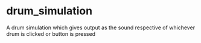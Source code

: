 # drum_simulation
A drum simulation which gives output as the sound respective of whichever drum is clicked or button is pressed 

